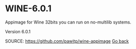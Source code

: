# WINE-6.0.1

 Appimage for Wine 32bits you can run on no-multilib systems.

 Version 6.0.1


 SOURCE: https://github.com/pawitp/wine-appimage
 [Go back](https://portable-linux-apps.github.io/apps.html)

